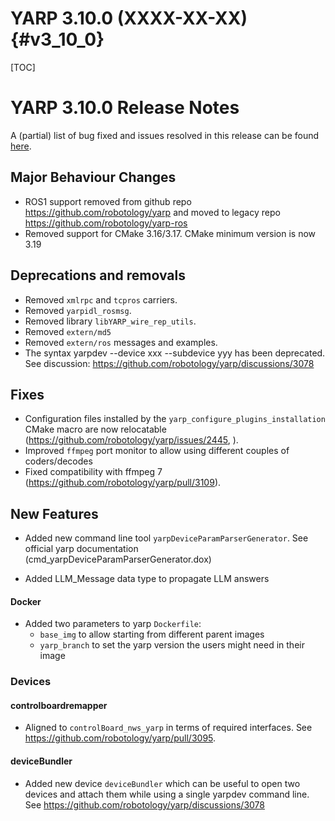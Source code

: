 YARP 3.10.0 (XXXX-XX-XX)                                                {#v3_10_0}
==================

[TOC]

YARP 3.10.0 Release Notes
===================

A (partial) list of bug fixed and issues resolved in this release can be found
[here](https://github.com/robotology/yarp/issues?q=label%3A%22Fixed+in%3A+YARP+v3.10.0%22).

Major Behaviour Changes
---------------------------------

* ROS1 support removed from github repo https://github.com/robotology/yarp and moved to legacy repo https://github.com/robotology/yarp-ros
* Removed support for CMake 3.16/3.17. CMake minimum version is now 3.19

Deprecations and removals
---------------------------------
* Removed `xmlrpc` and `tcpros` carriers.
* Removed `yarpidl_rosmsg`.
* Removed library `libYARP_wire_rep_utils`.
* Removed `extern/md5`
* Removed `extern/ros` messages and examples.
* The syntax yarpdev --device xxx --subdevice yyy has been deprecated. See discussion: https://github.com/robotology/yarp/discussions/3078

Fixes
-----

* Configuration files installed by the `yarp_configure_plugins_installation` CMake macro are now relocatable (https://github.com/robotology/yarp/issues/2445, ).
* Improved `ffmpeg` port monitor to allow using different couples of coders/decodes
* Fixed compatibility with ffmpeg 7 (https://github.com/robotology/yarp/pull/3109).

New Features
------------

* Added new command line tool `yarpDeviceParamParserGenerator`. See official yarp documentation (cmd_yarpDeviceParamParserGenerator.dox)

* Added LLM_Message data type to propagate LLM answers

#### Docker
* Added two parameters to yarp `Dockerfile`:
  * `base_img` to allow starting from different parent images
  * `yarp_branch` to set the yarp version the users might need in their image

### Devices

#### controlboardremapper

* Aligned to `controlBoard_nws_yarp` in terms of required interfaces. See https://github.com/robotology/yarp/pull/3095.

#### deviceBundler

* Added new device `deviceBundler` which can be useful to open two devices and attach them while using a single yarpdev command line.
  See https://github.com/robotology/yarp/discussions/3078
